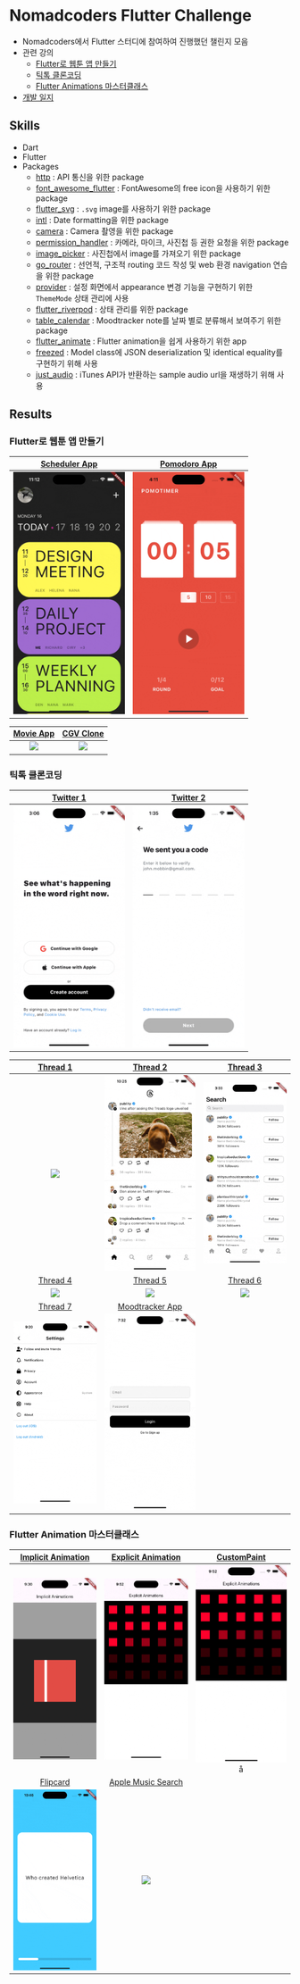 # Nomadcoders Flutter Challenge

- Nomadcoders에서 Flutter 스터디에 참여하여 진행했던 챌린지 모음
- 관련 강의
  - [Flutter로 웹툰 앱 만들기](https://nomadcoders.co/flutter-for-beginners)
  - [틱톡 클론코딩](https://nomadcoders.co/tiktok-clone)
  - [Flutter Animations 마스터클래스](https://nomadcoders.co/flutter-animations-masterclass)
- [개발 일지](./documents/log.md)

## Skills

- Dart
- Flutter
- Packages
  - [http](https://pub.dev/packages/http) : API 통신을 위한 package
  - [font_awesome_flutter](https://pub.dev/packages/font_awesome_flutter) : FontAwesome의 free icon을 사용하기 위한 package
  - [flutter_svg](https://pub.dev/packages/flutter_svg) : `.svg` image를 사용하기 위한 package
  - [intl](https://pub.dev/packages/intl) : Date formatting을 위한 package
  - [camera](https://pub.dev/packages/camera) : Camera 촬영을 위한 package
  - [permission_handler](https://pub.dev/packages/permission_handler) : 카메라, 마이크, 사진첩 등 권한 요청을 위한 package
  - [image_picker](https://pub.dev/packages/image_picker) : 사진첩에서 image를 가져오기 위한 package
  - [go_router](https://pub.dev/packages/go_router) : 선언적, 구조적 routing 코드 작성 및 web 환경 navigation 연습을 위한 package
  - [provider](https://pub.dev/packages/provider) : 설정 화면에서 appearance 변경 기능을 구현하기 위한 `ThemeMode` 상태 관리에 사용
  - [flutter_riverpod](https://pub.dev/packages/flutter_riverpod) : 상태 관리를 위한 package
  - [table_calendar](https://pub.dev/packages/table_calendar) : Moodtracker note를 날짜 별로 분류해서 보여주기 위한 package
  - [flutter_animate](https://pub.dev/packages/flutter_animate) : Flutter animation을 쉽게 사용하기 위한 app
  - [freezed](https://pub.dev/packages/freezed) : Model class에 JSON deserialization 및 identical equality를 구현하기 위해 사용
  - [just_audio](https://pub.dev/packages/just_audio) : iTunes API가 반환하는 sample audio url을 재생하기 위해 사용

## Results

### Flutter로 웹툰 앱 만들기

|         [Scheduler App](./lib/webtoon_app_challenge/scheduler_app/)         |         [Pomodoro App](./lib/webtoon_app_challenge/pomodoro_app/)          |
| :-------------------------------------------------------------------------: | :------------------------------------------------------------------------: |
| <img src="./documents/images/flutter-challenge-scheduler.gif" width="200"/> | <img src="./documents/images/flutter-challenge-pomodoro.gif" width="200"/> |

|           [Movie App](./lib/webtoon_app_challenge/movie_app/)           |             [CGV Clone](./lib/webtoon_app_challenge/movie_cgv/)              |
| :---------------------------------------------------------------------: | :--------------------------------------------------------------------------: |
| <img src="./documents/images/flutter-challenge-movie.gif" width="200"/> | <img src="./documents/images/flutter-challenge-graduation.gif" width="200"/> |

### 틱톡 클론코딩

|        [Twitter 1](./lib/tiktok_clone_challenge/twitter_onboarding/)        |        [Twitter 2](./lib/tiktok_clone_challenge/twitter_onboarding/)        |
| :-------------------------------------------------------------------------: | :-------------------------------------------------------------------------: |
| <img src="./documents/images/flutter-challenge-twitter-1.gif" width="200"/> | <img src="./documents/images/flutter-challenge-twitter-2.gif" width="200"/> |

|            [Thread 1](./lib/tiktok_clone_challenge/thread_app/)            |             [Thread 2](./lib/tiktok_clone_challenge/thread_app/)              |            [Thread 3](./lib/tiktok_clone_challenge/thread_app/)            |
| :------------------------------------------------------------------------: | :---------------------------------------------------------------------------: | :------------------------------------------------------------------------: |
| <img src="./documents/images/flutter-challenge-thread-1.gif" width="200"/> |  <img src="./documents/images/flutter-challenge-thread-2.gif" width="200"/>   | <img src="./documents/images/flutter-challenge-thread-3.gif" width="200"/> |
|            [Thread 4](./lib/tiktok_clone_challenge/thread_app/)            |             [Thread 5](./lib/tiktok_clone_challenge/thread_app/)              |            [Thread 6](./lib/tiktok_clone_challenge/thread_app/)            |
| <img src="./documents/images/flutter-challenge-thread-4.gif" width="200"/> |  <img src="./documents/images/flutter-challenge-thread-5.gif" width="200"/>   | <img src="./documents/images/flutter-challenge-thread-6.gif" width="200"/> |
|            [Thread 7](./lib/tiktok_clone_challenge/thread_app/)            |           [Moodtracker App](https://github.com/cskime/moodtracker)            |                                                                            |
| <img src="./documents/images/flutter-challenge-thread-7.gif" width="200"/> | <img src="./documents/images/flutter-challenge-moodtracker.gif" width="200"/> |                                                                            |

### Flutter Animation 마스터클래스

| [Implicit Animation](./lib/flutter_animations_masterclass_challenge/implicit_animations/main.dart) | [Explicit Animation](./lib/flutter_animations_masterclass_challenge/explicit_animations/main.dart) | [CustomPaint](./lib/flutter_animations_masterclass_challenge/custom_paint_pomotimer/main.dart) |
| :------------------------------------------------------------------------------------------------: | :------------------------------------------------------------------------------------------------: | :--------------------------------------------------------------------------------------------: |
|           <img src="./documents/images/flutter-challenge-animation-1.gif" width="200"/>            |           <img src="./documents/images/flutter-challenge-animation-2.gif" width="200"/>            |        <img src="./documents/images/flutter-challenge-animation-2.gif" width="200"/> å         |
|          [Flipcard](./lib/flutter_animations_masterclass_challenge/flashcards/main.dart)           | [Apple Music Search](./lib/flutter_animations_masterclass_challenge/apple_music_search/main.dart)  |                                                                                                |
|           <img src="./documents/images/flutter-challenge-animation-4.gif" width="200"/>            |        <img src="./documents/images/flutter-challenge-apple-music-search.gif" width="200"/>        |                                                                                                |
